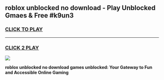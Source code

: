 
## roblox unblocked no download - Play Unblocked Gmaes & Free #k9un3
<h3>
<a href="https://news.freeplayer.one?title=roblox_unblocked_no_download&ref=24F">CLICK TO PLAY</a></h3>
<hr>

<h3>
<a href="https://news.freeplayer.one?title=roblox_unblocked_no_download&ref=24F">CLICK 2 PLAY</a>
  
</h3>

<a href="https://news.freeplayer.one?title=roblox_unblocked_no_download&ref=24F/"><img src="https://clearcache.store/games.png"></a>


**roblox unblocked no download games unblocked: Your Gateway to Fun and Accessible Online Gaming**
